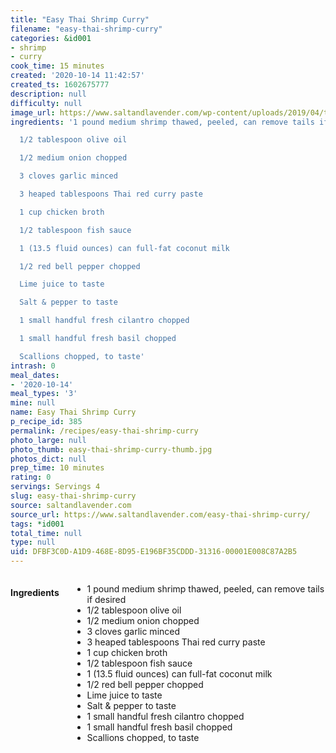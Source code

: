 ```yaml
---
title: "Easy Thai Shrimp Curry"
filename: "easy-thai-shrimp-curry"
categories: &id001
- shrimp
- curry
cook_time: 15 minutes
created: '2020-10-14 11:42:57'
created_ts: 1602675777
description: null
difficulty: null
image_url: https://www.saltandlavender.com/wp-content/uploads/2019/04/thai-shrimp-curry-recipe-1.jpg
ingredients: '1 pound medium shrimp thawed, peeled, can remove tails if desired

  1/2 tablespoon olive oil

  1/2 medium onion chopped

  3 cloves garlic minced

  3 heaped tablespoons Thai red curry paste

  1 cup chicken broth

  1/2 tablespoon fish sauce

  1 (13.5 fluid ounces) can full-fat coconut milk

  1/2 red bell pepper chopped

  Lime juice to taste

  Salt & pepper to taste

  1 small handful fresh cilantro chopped

  1 small handful fresh basil chopped

  Scallions chopped, to taste'
intrash: 0
meal_dates:
- '2020-10-14'
meal_types: '3'
mine: null
name: Easy Thai Shrimp Curry
p_recipe_id: 385
permalink: /recipes/easy-thai-shrimp-curry
photo_large: null
photo_thumb: easy-thai-shrimp-curry-thumb.jpg
photos_dict: null
prep_time: 10 minutes
rating: 0
servings: Servings 4
slug: easy-thai-shrimp-curry
source: saltandlavender.com
source_url: https://www.saltandlavender.com/easy-thai-shrimp-curry/
tags: *id001
total_time: null
type: null
uid: DFBF3C0D-A1D9-468E-8D95-E196BF35CDDD-31316-00001E008C87A2B5
---
```

<div class="large-8 medium-7 columns" id="writeup">	</div><!-- #writeup -->
</div><!-- #row-one -->
<div class="row" id="row-two">	<div class="medium-4 small-5 columns" id="ingredients"><h4>Ingredients</h4><div class="box box-ingredients content"><ul>
<li>1 pound medium shrimp thawed, peeled, can remove tails if desired</li>
<li>1/2 tablespoon olive oil</li>
<li>1/2 medium onion chopped</li>
<li>3 cloves garlic minced</li>
<li>3 heaped tablespoons Thai red curry paste</li>
<li>1 cup chicken broth</li>
<li>1/2 tablespoon fish sauce</li>
<li>1 (13.5 fluid ounces) can full-fat coconut milk</li>
<li>1/2 red bell pepper chopped</li>
<li>Lime juice to taste</li>
<li>Salt &amp; pepper to taste</li>
<li>1 small handful fresh cilantro chopped</li>
<li>1 small handful fresh basil chopped</li>
<li>Scallions chopped, to taste</li>
</ul>
</div>	</div>	<div class="medium-6 small-7 columns" id="directions">	</div>